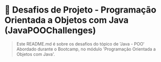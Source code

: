 # 🎯 Desafios de Projeto - Programação Orientada a Objetos com Java (JavaPOOChallenges)

> Este README.md é sobre os desafios do tópico de 'Java - POO' Abordado durante o Bootcamp, no módulo 'Programação Orientada a Objetos com Java'.
